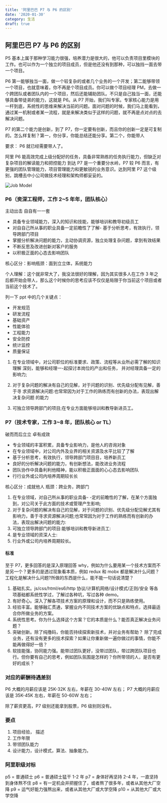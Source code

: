 ```yaml
---
title: '阿里巴巴 P7 与 P6 的区别'
date: '2020-01-30'
category: 生活
draft: true
---
```


## 阿里巴巴 P7 与 P6 的区别

P5 基本上属于那种学习能力很强，培养潜力是很大的，他可以负责项目里模块的工作。也可以作为一个独立的项目成员，但是他还没有到那种，可以独挡一面去带一个项目。

P6 第一能够独当一面，做一个较复杂的或者几个业务的一个开发；第二能够带领一个项目，也就意味着，你不再是个项目成员。你可以做个项目经理 PM，去做一个跨团队或者团队内的一个项目，然后还能辅助团队。不只是自己独当一面，还能够具备带徒弟的能力，这就是 P6。从 P7 开始，我们叫专家。专家核心能力是用一杆到底，系统性的思维来解决当前的问题。面对问题的时候，我们马上能看到，通过某一机制或者某一流程，就是来解决类似于这样的问题，就不再是点对点的去解决问题。

P7 的第二个能力是创新，到了 P7，你一定要有创新，而且你的创新一定是可复制的。怎么样复制？第一，你分享，你能总结还能分享。第二个，你能带人

要求： P6 就已经需要带人了。

阿里 P6 能高效完成上级分配好的任务，具备非常熟练的任务执行能力，但缺乏对复杂项目的解读能力和把控能力
到达 P7 是一个重要分水岭，P7 较 P6 而言，有更强的团队管理能力，项目管理能力和更敏锐的业务意识。达到阿里 P7 这个级别，跳槽去中小公司做技术经理和架构师都妥妥的。

![Job Model](https://user-images.githubusercontent.com/11473889/108732300-636bf480-7568-11eb-9ce7-4a0e0cb6263b.jpeg)

### P6（资深工程师，工作 2~5 年年，团队核心）

主动出击 ⾃自有⼀一套

- 具备专业领域能力，深入的知识和技能，能够培训和教导初级员工
- 对⾃自己所从事的职业具备一定前瞻性了了解- 基于分析思考，有效执行，领导跨部门项目
- 掌握分析解决问题的能力，主动协调资源，独⽴处理复杂问题，拿到有效结果
- 不断反思及改进创新对客户的服务
- 以积极正面的心态去影响团队

核心区分：影响瓶颈：面到⽴立体，系统能⼒

个人理解：这个就非常大了，我没法很好的理解，因为其实很多人在工作 3 年之后都开始会带人，那么这个时候你的思考应该不仅仅是局限于你当前这个项目或者当前这个技术了。

列一下 ppt 中的几个关键点：

- 开发规范
- 研发流程
- 基础资产
- 性能体验
- 工程能力
- 安全防控
- 统计监控
- 质量保证

1. 在专业领域中，对公司职位的标准要求、政策、流程等从业所必需了解的知识理解
   深刻，能够和经理一-起探讨本岗位的产出和任务， 并对经理具备一定的影响力;

2. 对于复杂问题的解决有自己的见解，对于问题的识别、优先级分配有见解，善于寻
   求资源解决问题:也常常因为对于工作的熟练而有创新的办法，表现出解决复杂问题
   的能力

3. 可独立领导跨部门的项目;在专业方面能够培训和教导新进员工。

### P7（技术专家，工作 3~8 年，团队核心 or TL）

破⽽而后⽴立 卓有成效

- 专业领域的丰富积累，具备专业影响力，是他人的咨询对象
- 在专业领域中，对公司内外及业界的相关资源及水平⽐较了了解
- 基于分析思考，有效执行，领导跨部门项⽬目，培养新员工
- 良好的分析解决问题的能力，有创新想法，能改进业务流程
- 团队协作中具备利利他精神，能以积极正⾯面的⼼心态去影响团队
- ⾏行业外或公司内培养周期较⻓长

核心区分：成就他人
瓶颈：跨业务，跨部门

1. 在专业领域，对自己所从事的职业具备- -定的前瞻性的了解，在某个方面独到，对公司关于此方面的技术或管理产生影响;
2. 对于复杂问题的解决有自己的见解，对于问题的识别、优先级分配见解尤其有影响力，善于寻求资源解决问题;也常常因为对于工作的熟练而有创新的办法，表现出解决问题的能力:
3. 可独立领导跨部门的项目:能够培训和教导新进员工:
4. 是专业领域的资深人士:
5. 行业外或公司内培养周期较长。

#### 标准

至于 P7，更多回答的是深入原理回答 why，例如为什么要用某一个技术方案而不是另一个？更多的是透过现象看本质，例如 redux 和 mobx 都是解决什么问题？工程化是解决什么问题?所做的东西是什么，能不能一句话说清楚？

1. 基础扎实。js/css/html/es6/http 协议/计算机网络/设计模式/正则/安全 等各项基础都系统性学过，了解过各种坑，写过各种 demo。
2. 有好奇心。深入了解各项技术方案的原理和设计，而不只是熟练使用。
3. 经验丰富。能够融汇贯通，掌握业内不同技术方案的优缺点和特点，选择最适合你所做业务的方案。
4. 系统性思考。你为什么选择这个方案？它的本质是什么？能否真正解决业务问题？
5. 突破创新。除了纯撸码，你能否持续探索新技术，并对业务有帮助？ 除了完成业务，还有没有更多的技术探索？如果让你重新做一遍你做过的事情，你能不能再做得好一倍？
6. 软技能强，协同能力强。能带过团队更好，没带过团队，带过跨团队项目也行。但你要有自己的思考，例如团队氛围是怎样的？你所带领的人，是否有更好的成长？

### 对应的薪酬待遇差别

P6 大概的月薪应该是 25K-32K 左右，年薪在 30-40W 左右；
P7 大概的月薪应该是 35K-45K 左右，年薪在 50-60W 左右；

除了薪资更高，P7 级别还能拿到股票，P6 级别则没有。

### 要点

1. 项目经验， 描述
2. 工作年限
3. 带领团队能力
4. 设计能力，设计模式，算法、抽象能力。

### 阿里职级对标

p5 = 普通硕士
p6 = 普通硕士猛干 1-2 年
p7 = 身体好再坚持 2-4 年，一直坚持到身体熬不住
p8 = 有一定机会并把握住了，或者熬了很多年，或者从其他大厂空降
p9 = 运气好能力强熬出来，或者从其他大厂或大学空降
p10 = 从其他大厂或大学空降
